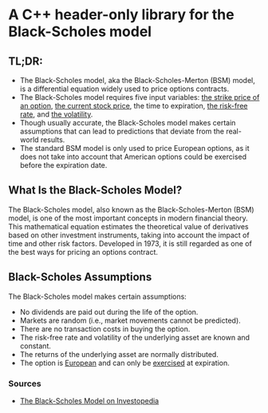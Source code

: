 # A C++ header-only library for the Black-Scholes model

## TL;DR:
- The Black-Scholes model, aka the Black-Scholes-Merton (BSM) model, is a differential equation widely used to price options contracts.
- The Black-Scholes model requires five input variables: [the strike price of an option](https://www.investopedia.com/terms/s/strikeprice.asp), [the current stock price](https://www.investopedia.com/terms/u/underlying-asset.asp), the time to expiration, [the risk-free rate](https://www.investopedia.com/terms/i/interestrate.asp), and [the volatility](https://www.investopedia.com/terms/v/volatility.asp).
- Though usually accurate, the Black-Scholes model makes certain assumptions that can lead to predictions that deviate from the real-world results.
- The standard BSM model is only used to price European options, as it does not take into account that American options could be exercised before the expiration date.

## What Is the Black-Scholes Model?
The Black-Scholes model, also known as the Black-Scholes-Merton (BSM) model, is one of the most important concepts in modern financial theory. This mathematical equation estimates the theoretical value of derivatives based on other investment instruments, taking into account the impact of time and other risk factors. Developed in 1973, it is still regarded as one of the best ways for pricing an options contract.

## Black-Scholes Assumptions
The Black-Scholes model makes certain assumptions:

- No dividends are paid out during the life of the option.
- Markets are random (i.e., market movements cannot be predicted).
- There are no transaction costs in buying the option.
- The risk-free rate and volatility of the underlying asset are known and constant.
- The returns of the underlying asset are normally distributed.
- The option is [European](https://www.investopedia.com/terms/e/europeanoption.asp) and can only be [exercised](https://www.investopedia.com/ask/answers/06/excerciseonexpiration.asp) at expiration.


### Sources
- [The Black-Scholes Model on Investopedia](https://www.investopedia.com/terms/b/blackscholes.asp)
